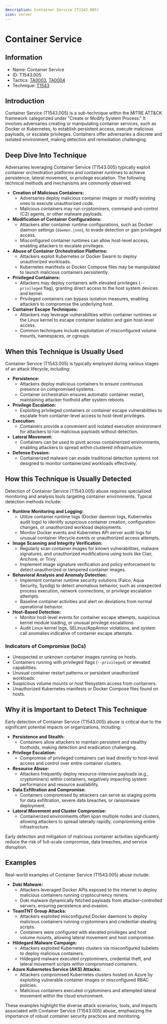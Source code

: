 ```yaml
---
description: Container Service [T1543.005]
icon: server
---
```


# Container Service

## Information

* Name: Container Service
* ID: T1543.005
* Tactics: [TA0003](../../ta0003/), [TA0004](../)
* Technique: [T1543](./)

## Introduction

Container Service (T1543.005) is a sub-technique within the MITRE ATT\&CK framework categorized under "Create or Modify System Process." It involves adversaries creating or manipulating container services, such as Docker or Kubernetes, to establish persistent access, execute malicious payloads, or escalate privileges. Containers offer adversaries a discrete and isolated environment, making detection and remediation challenging.

## Deep Dive Into Technique

Adversaries leveraging Container Service (T1543.005) typically exploit container orchestration platforms and container runtimes to achieve persistence, lateral movement, or privilege escalation. The following technical methods and mechanisms are commonly observed:

* **Creation of Malicious Containers:**
  * Adversaries deploy malicious container images or modify existing ones to execute unauthorized code.
  * Malicious containers may run cryptominers, command-and-control (C2) agents, or other malware payloads.
* **Modification of Container Configurations:**
  * Attackers alter container runtime configurations, such as Docker daemon settings (`daemon.json`), to evade detection or gain privileged access.
  * Misconfigured container runtimes can allow host-level access, enabling attackers to escalate privileges.
* **Abuse of Container Orchestration Platforms:**
  * Attackers exploit Kubernetes or Docker Swarm to deploy unauthorized workloads.
  * Kubernetes manifests or Docker Compose files may be manipulated to launch malicious containers persistently.
* **Privileged Containers:**
  * Attackers may deploy containers with elevated privileges (`--privileged` flag), granting direct access to the host system devices and kernel.
  * Privileged containers can bypass isolation measures, enabling attackers to compromise the underlying host.
* **Container Escape Techniques:**
  * Attackers may leverage vulnerabilities within container runtimes or the Linux kernel to escape container isolation and gain host-level access.
  * Common techniques include exploitation of misconfigured volume mounts, namespaces, or cgroups.

## When this Technique is Usually Used

Container Service (T1543.005) is typically employed during various stages of an attack lifecycle, including:

* **Persistence:**
  * Attackers deploy malicious containers to ensure continuous presence on compromised systems.
  * Container orchestration ensures automatic container restart, maintaining attacker foothold after system reboots.
* **Privilege Escalation:**
  * Exploiting privileged containers or container escape vulnerabilities to escalate from container-level access to host-level privileges.
* **Execution:**
  * Containers provide a convenient and isolated execution environment for attackers to run malicious payloads without detection.
* **Lateral Movement:**
  * Containers can be used to pivot across containerized environments, enabling attackers to spread within clustered infrastructure.
* **Defense Evasion:**
  * Containerized malware can evade traditional detection systems not designed to monitor containerized workloads effectively.

## How this Technique is Usually Detected

Detection of Container Service (T1543.005) abuse requires specialized monitoring and analysis tools targeting container environments. Typical detection methods include:

* **Runtime Monitoring and Logging:**
  * Utilize container runtime logs (Docker daemon logs, Kubernetes audit logs) to identify suspicious container creation, configuration changes, or unauthorized workload deployments.
  * Monitor Docker events and Kubernetes API server audit logs for unusual container lifecycle events or unauthorized access attempts.
* **Image Scanning and Integrity Verification:**
  * Regularly scan container images for known vulnerabilities, malware signatures, and unauthorized modifications using tools like Clair, Anchore, or Trivy.
  * Implement image signature verification and policy enforcement to detect unauthorized or tampered container images.
* **Behavioral Analysis and Anomaly Detection:**
  * Implement container runtime security solutions (Falco, Aqua Security, Sysdig) to detect anomalous behavior, such as unexpected process execution, network connections, or privilege escalation attempts.
  * Baseline container activities and alert on deviations from normal operational behavior.
* **Host-Based Detection:**
  * Monitor host-level events for container escape attempts, suspicious kernel module loading, or unusual privilege escalations.
  * Audit Linux kernel logs, SELinux/AppArmor violations, and system call anomalies indicative of container escape attempts.

### Indicators of Compromise (IoCs)

* Unexpected or unknown container images running on hosts.
* Containers running with privileged flags (`--privileged`) or elevated capabilities.
* Unusual container restart patterns or persistent unauthorized workloads.
* Suspicious volume mounts or host filesystem access from containers.
* Unauthorized Kubernetes manifests or Docker Compose files found on hosts.

## Why it is Important to Detect This Technique

Early detection of Container Service (T1543.005) abuse is critical due to the significant potential impacts on organizations, including:

* **Persistence and Stealth:**
  * Containers allow attackers to maintain persistent and stealthy footholds, making detection and eradication challenging.
* **Privilege Escalation:**
  * Compromise of privileged containers can lead directly to host-level access and control over entire container clusters.
* **Resource Abuse:**
  * Attackers frequently deploy resource-intensive payloads (e.g., cryptominers) within containers, negatively impacting system performance and resource availability.
* **Data Exfiltration and Compromise:**
  * Containers compromised by attackers can serve as staging points for data exfiltration, severe data breaches, or ransomware deployment.
* **Lateral Movement and Cluster Compromise:**
  * Containerized environments often span multiple nodes and clusters, allowing attackers to spread laterally rapidly, compromising entire infrastructure.

Early detection and mitigation of malicious container activities significantly reduce the risk of full-scale compromise, data breaches, and service disruption.

## Examples

Real-world examples of Container Service (T1543.005) abuse include:

* **Doki Malware:**
  * Attackers leveraged Docker APIs exposed to the internet to deploy malicious containers running cryptocurrency miners.
  * Doki malware dynamically fetched payloads from attacker-controlled servers, ensuring persistence and evasion.
* **TeamTNT Group Attacks:**
  * Attackers exploited misconfigured Docker daemons to deploy malicious containers running cryptominers and credential-stealing scripts.
  * Containers were configured with elevated privileges and host volume mounts, allowing lateral movement and host compromise.
* **Hildegard Malware Campaign:**
  * Attackers exploited Kubernetes clusters via misconfigured kubelets to deploy malicious containers.
  * Hildegard malware executed cryptominers, credential theft, and lateral movement scripts within compromised containers.
* **Azure Kubernetes Service (AKS) Attacks:**
  * Attackers compromised Kubernetes clusters hosted on Azure by exploiting vulnerable container images or misconfigured RBAC policies.
  * Malicious containers executed cryptominers and attempted lateral movement within the cloud environment.

These examples highlight the diverse attack scenarios, tools, and impacts associated with Container Service (T1543.005) abuse, emphasizing the importance of robust container security practices and monitoring.
